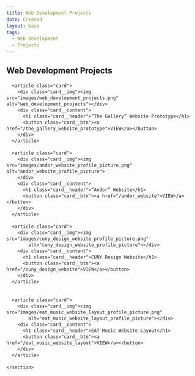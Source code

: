 ```yaml
---
title: Web Development Projects
date: Created
layout: base
tags:
  - Web development
  - Projects
---
```


<h2 class="section-head">Web Development Projects</h2>
    <section class="grid">

      <article class="card">
        <div class="card__img"><img src="images/web_development_projects.png" alt="web_development_projects"></div>
        <div class="card__content">
          <h1 class="card__header">“The Gallery” Website Prototype</h1>
          <button class="card__btn"><a href="/the_gallery_website_prototype">VIEW</a></button>
        </div>
      </article>

      <article class="card">
        <div class="card__img"><img src="images/andor_website_profile_picture.png" alt="andor_website_profile_picture">
        </div>
        <div class="card__content">
          <h1 class="card__header">“Andor” Website</h1>
          <button class="card__btn"><a href="/andor_website">VIEW</a></button>
        </div>
      </article>

      <article class="card">
        <div class="card__img"><img src="images/cuny_design_website_profile_picture.png"
            alt="cuny_design_website_profile_picture"></div>
        <div class="card__content">
          <h1 class="card__header">CUNY Design Website</h1>
          <button class="card__btn"><a href="/cuny_design_website">VIEW</a></button>
        </div>
      </article>


      <article class="card">
        <div class="card__img"><img src="images/eat_music_website_layout_profile_picture.png"
            alt="eat_music_website_layout_profile_picture"></div>
        <div class="card__content">
          <h1 class="card__header">EAT Music Website Layout</h1>
          <button class="card__btn"><a href="/eat_music_website_layout">VIEW</a></button>
        </div>
      </article>

    </section>